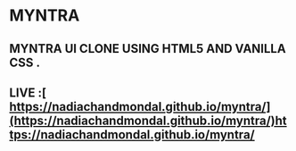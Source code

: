 # MYNTRA
## MYNTRA UI CLONE USING HTML5 AND VANILLA CSS .
## LIVE :[ https://nadiachandmondal.github.io/myntra/](https://nadiachandmondal.github.io/myntra/)https://nadiachandmondal.github.io/myntra/
